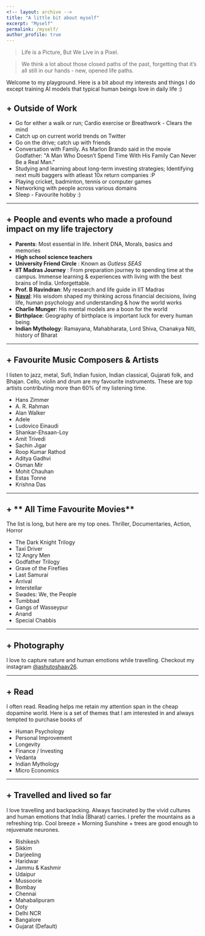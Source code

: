 ```yaml
---
<!-- layout: archive -->
title: "A little bit about myself"
excerpt: "Myself"
permalink: /myself/
author_profile: true
---
```


> Life is a Picture, But We Live in a Pixel.

> We think a lot about those closed paths of the past, forgetting that it’s all still in our hands - new, opened life paths. 

Welcome to my playground. Here is a bit about my interests and things I do except training AI models that typical human beings love in daily life :)


## + **Outside of Work**
- Go for either a walk or run; Cardio exercise or Breathwork - Clears the mind
- Catch up on current world trends on Twitter
- Go on the drive; catch up with friends
- Conversation with Family. As Marlon Brando said in the movie Godfather: "A Man Who Doesn’t Spend Time With His Family Can Never Be a Real Man." 
- Studying and learning about long-term investing strategies; Identifying next multi baggers with atleast 10x return companies :P
- Playing cricket, badminton, tennis or computer games
- Networking with people across various domains
- Sleep - Favourite hobby :)

---


## + **People and events who made a profound impact on my life trajectory** 
- **Parents**: Most essential in life. Inherit DNA, Morals, basics and memories
- **High school science teachers**
- **University Friend Circle** : Known as *Gutless SEAS*
- **IIT Madras Journey** : From preparation journey to spending time at the campus. Immense learning & experiences with living with the best brains of India. Unforgettable.
- **Prof. B Ravindran**: My research and life guide in IIT Madras
- **[Naval](https://nav.al/)**: His wisdom shaped my thinking across financial decisions, living life, human psychology and understanding & how the world works 
- **Charlie Munger**: His mental models are a boon for the world
- **Birthplace**: Geography of birthplace is important luck for every human being
- **Indian Mythology**: Ramayana, Mahabharata, Lord Shiva, Chanakya Niti, history of Bharat 

---

## + **Favourite Music Composers & Artists**
I listen to jazz, metal, Sufi, Indian fusion, Indian classical, Gujarati folk, and Bhajan. Cello, violin and drum are my favourite instruments. These are top artists contributing more than 60% of my listening time. 
- Hans Zimmer
- A. R. Rahman
- Alan Walker
- Adele
- Ludovico Einaudi
- Shankar-Ehsaan-Loy
- Amit Trivedi
- Sachin Jigar
- Roop Kumar Rathod
- Aditya Gadhvi
- Osman Mir
- Mohit Chauhan
- Estas Tonne
- Krishna Das

---

## + ** All Time Favourite Movies**
The list is long, but here are my top ones. Thriller, Documentaries, Action, Horror 
- The Dark Knight Trilogy
- Taxi Driver
- 12 Angry Men
- Godfather Trilogy
- Grave of the Fireflies
- Last Samurai
- Arrival
- Interstellar
- Swades: We, the People
- Tumbbad
- Gangs of Wasseypur
- Anand
- Special Chabbis

---

## + **Photography**
I love to capture nature and human emotions while travelling. Checkout my instagram [@ashutoshaay26](https://instagram.com/ashutoshaay26/).

---

## + **Read**
I often read. Reading helps me retain my attention span in the cheap dopamine world. Here is a set of themes that I am interested in and always tempted to purchase books of
- Human Psychology
- Personal Improvement
- Longevity
- Finance / Investing
- Vedanta
- Indian Mythology
- Micro Economics

---

## + **Travelled and lived so far**
I love travelling and backpacking. Always fascinated by the vivid cultures and human emotions that India (Bharat) carries. I prefer the mountains as a refreshing trip. Cool breeze + Morning Sunshine + trees are good enough to rejuvenate neurones.
- Rishikesh
- Sikkim
- Darjeeling
- Haridwar
- Jammu & Kashmir
- Udaipur
- Mussoorie
- Bombay
- Chennai
- Mahabalipuram
- Ooty 
- Delhi NCR
- Bangalore 
- Gujarat (Default)
